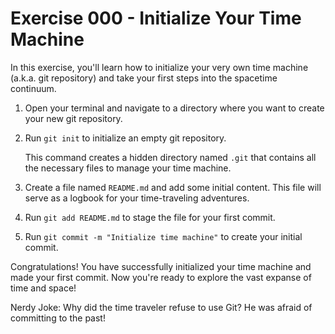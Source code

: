# Exercise 000 - Initialize Your Time Machine

In this exercise, you'll learn how to initialize your very own time machine (a.k.a. git
repository) and take your first steps into the spacetime continuum.

1. Open your terminal and navigate to a directory where you want to create your new git
   repository.

2. Run `git init` to initialize an empty git repository.

   This command creates a hidden directory named `.git` that contains all the necessary
   files to manage your time machine.

3. Create a file named `README.md` and add some initial content. This file will serve as
   a logbook for your time-traveling adventures.

4. Run `git add README.md` to stage the file for your first commit.

5. Run `git commit -m "Initialize time machine"` to create your initial commit.

Congratulations! You have successfully initialized your time machine and made your first
commit. Now you're ready to explore the vast expanse of time and space!

Nerdy Joke: Why did the time traveler refuse to use Git? He was afraid of committing to
the past!
